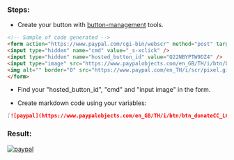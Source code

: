 ### Steps:
- Create your button with [button-management](https://developer.paypal.com/docs/classic/button-manager/integration-guide/NVP/ButtonMgrOverview/) tools.

```html
<!-- Sample of code generated --> 
<form action="https://www.paypal.com/cgi-bin/webscr" method="post" target="_top">
<input type="hidden" name="cmd" value="_s-xclick" />
<input type="hidden" name="hosted_button_id" value="Q22NBYPTW9DZ4" />
<input type="image" src="https://www.paypalobjects.com/en_GB/TH/i/btn/btn_donateCC_LG.gif" border="0" name="submit" title="PayPal - The safer, easier way to pay online!" alt="Donate with PayPal button" />
<img alt="" border="0" src="https://www.paypal.com/en_TH/i/scr/pixel.gif" width="1" height="1" />
</form>
```

- Find your "hosted_button_id", "cmd" and "input image" in the form.

- Create markdown code using your variables:
```markdown
[![paypal](https://www.paypalobjects.com/en_GB/TH/i/btn/btn_donateCC_LG.gif)](https://www.paypal.com/cgi-bin/webscr?cmd=_s-xclick&hosted_button_id=Q22NBYPTW9DZ4)
```
### Result:
[![paypal](https://www.paypalobjects.com/en_GB/TH/i/btn/btn_donateCC_LG.gif)](https://www.paypal.com/cgi-bin/webscr?cmd=_s-xclick&hosted_button_id=Q22NBYPTW9DZ4)
